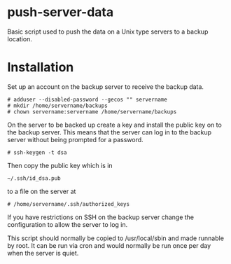 push-server-data
================

Basic script used to push the data on a Unix type servers to a backup location.

Installation
============

Set up an account on the backup server to receive the backup data.

```
# adduser --disabled-password --gecos "" servername
# mkdir /home/servername/backups
# chown servername:servername /home/servername/backups
```

On the server to be backed up create a key and install the public key on to the backup server.  This means that the server can log in to the backup server without being prompted for a password.

```
# ssh-keygen -t dsa
```

Then copy the public key which is in
```
~/.ssh/id_dsa.pub
```
to a file on the server at

```
# /home/servername/.ssh/authorized_keys

```

If you have restrictions on SSH on the backup server change the configuration to allow the server to log in.




This script should normally be copied to /usr/local/sbin and made runnable by root.  It can be run via cron and would normally be run once per day when the server is quiet.


